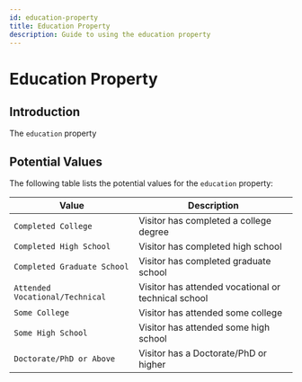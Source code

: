 ```yaml
---
id: education-property
title: Education Property
description: Guide to using the education property
---
```


# Education Property

## Introduction

The `education` property

## Potential Values

The following table lists the potential values for the `education` property:

| Value                           | Description                                         |
| ------------------------------- | --------------------------------------------------- |
| `Completed College`             | Visitor has completed a college degree              |
| `Completed High School`         | Visitor has completed high school                   |
| `Completed Graduate School`     | Visitor has completed graduate school               |
| `Attended Vocational/Technical` | Visitor has attended vocational or technical school |
| `Some College`                  | Visitor has attended some college                   |
| `Some High School`              | Visitor has attended some high school               |
| `Doctorate/PhD or Above`        | Visitor has a Doctorate/PhD or higher               |
